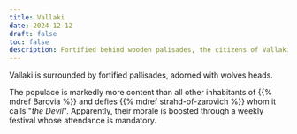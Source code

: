 ```yaml
---
title: Vallaki
date: 2024-12-12
draft: false
toc: false
description: Fortified behind wooden palisades, the citizens of Vallaki seem to defy the dangers of Barovia
---
```


Vallaki is surrounded by fortified pallisades, adorned with wolves heads.

The populace is markedly more content than all other inhabitants of {{% mdref Barovia %}} and defies {{% mdref strahd-of-zarovich %}} whom it calls "*the Devil*". Apparently, their morale is boosted through a weekly festival whose attendance is mandatory.